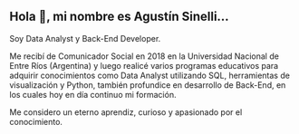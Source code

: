 ## Hola 👋, mi nombre es Agustín Sinelli... 

Soy Data Analyst y Back-End Developer.

Me recibí de Comunicador Social en 2018 en la Universidad Nacional de Entre Ríos (Argentina) y luego realicé varios programas educativos para adquirir conocimientos como Data Analyst utilizando SQL, herramientas de visualización y Python, también profundice en desarrollo de Back-End, en los cuales hoy en día continuo mi formación.

Me considero un eterno aprendiz, curioso y apasionado por el conocimiento.
